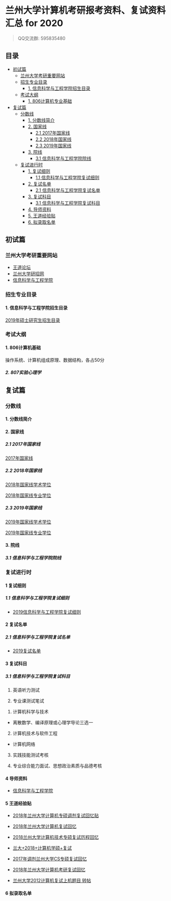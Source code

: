 # 兰州大学计算机考研报考资料、复试资料汇总 for 2020
>QQ交流群: 595835480

## 目录
* [初试篇](#初试篇)
   * [兰州大学考研重要网站](#兰州大学考研重要网站)
   * [招生专业目录](#招生专业目录)
       * [1. 信息科学与工程学院招生目录](#1-信息科学与工程学院招生目录)
    * [考试大纲](#考试大纲)
       * [1. 806计算机专业基础](#1-806计算机专业基础)
* [复试篇](#复试篇)
   * [分数线](#分数线)
       * [1. 分数线简介](#1-分数线简介)
       * [2. 国家线](#2-国家线)
            * [2.1 2017年国家线](#21-2017年国家线)
            * [2.2 2018年国家线](#22-2018年国家线)
            * [2.3 2019年国家线](#23-2019年国家线)
       * [3. 院线](#3-院线)
            * [3.1 信息科学与工程学院院线](#31-信息科学与工程学院院线)
   * [复试进行时](#复试进行时)
       * [1. 复试细则](#1-复试细则)
            * [1.1 信息科学与工程学院复试细则](#11-信息科学与工程学院复试细则)
       * [2. 复试名单](#2-复试名单)
            * [2.1 信息科学与工程学院复试名单](#21-信息科学与工程学院复试名单)
       * [3. 复试科目](#3-复试科目)
            * [3.1 信息科学与工程学院复试科目](#31-信息科学与工程学院复试科目)
       * [4. 导师资料](#4-导师资料)
       * [5. 王道经验贴](#5-王道经验贴)
       * [6. 拟录取名单](#6-拟录取名单)

## 初试篇
### 兰州大学考研重要网站
- [王道论坛](http://www.cskaoyan.com/forum-320-1.html)
- [兰州大学研招网](http://ge.lzu.edu.cn/)
- [信息科学与工程学院](http://xxxy.lzu.edu.cn/)

### 招生专业目录
#### 1. 信息科学与工程学院招生目录
[2019年硕士研究生招生目录](./兰州大学/初试/兰州大学2019年硕士研究生招生专业目录.pdf)

### 考试大纲
#### 1. 806计算机基础
操作系统、计算机组成原理、数据结构，各占50分

##### 2. 807实验心理学

## 复试篇
### 分数线
#### 1. 分数线简介

#### 2. 国家线
##### 2.1 2017年国家线
[2017年国家线](https://yz.chsi.com.cn/kyzx/kydt/201703/20170315/1591016940.html)

##### 2.2 2018年国家线
[2018年国家线学术学位](https://yz.chsi.com.cn/kyzx/kp/201803/20180316/1670298651.html)

[2018年国家线专业学位](https://yz.chsi.com.cn/kyzx/kp/201803/20180316/1670298653.html)

##### 2.3 2019年国家线
[2019年国家线学术学位](https://yz.chsi.com.cn/kyzx/kp/201903/20190315/1772265280.html)

[2019年国家线专业学位](https://yz.chsi.com.cn/kyzx/kp/201903/20190315/1772265285.html)

#### 3. 院线
##### 3.1 信息科学与工程学院院线


### 复试进行时
#### 1 复试细则
##### 1.1 信息科学与工程学院复试细则
* [2019信息科学与工程学院复试细则](./兰州大学/复试/2019年硕士研究生复试录取实施细则.pdf)

#### 2 复试名单
##### 2.1 信息科学与工程学院复试名单
* [2019复试名单](./兰州大学/复试/一志愿上线名单.xlsx)

#### 3 复试科目
##### 3.1 信息科学与工程学院复试科目
1. 英语听力测试

2. 专业课测试笔试
1) 计算机科学与技术
* 离散数学、编译原理或心理学导论三选一

2) 计算机技术与软件工程
* 计算机网络

3. 实践技能测试考核

4. 专业综合能力面试、思想政治素质与品德考核

#### 4 导师资料
* [信息科学与工程学院](http://xxxy.lzu.edu.cn/lzupage/B20171213031711.html)

#### 5 王道经验贴
* [2018年兰州大学计算机专硕调剂复试回忆贴](http://www.cskaoyan.com/forum.php?mod=viewthread&tid=649228&fromuid=484376)

* [2018年兰州大学计算机复试回忆](http://www.cskaoyan.com/forum.php?mod=viewthread&tid=649190&fromuid=484376)

* [2018兰州大学计算机技术专硕复试历程回忆](http://www.cskaoyan.com/forum.php?mod=viewthread&tid=649196&fromuid=484376)

* [兰大+2018+计算机学硕+复试](http://www.cskaoyan.com/forum.php?mod=viewthread&tid=649324&fromuid=484376)

* [2017年调剂兰州大学CS专硕复试回忆](http://www.cskaoyan.com/forum.php?mod=viewthread&tid=642393&fromuid=484376)

* [2018年兰州大学计算机考研复试回忆](http://www.cskaoyan.com/forum.php?mod=viewthread&tid=649884&fromuid=484376)

* [兰州大学2012计算机复试上机题目  转帖](http://www.cskaoyan.com/forum.php?mod=viewthread&tid=206378&fromuid=484376)

#### 6 拟录取名单
